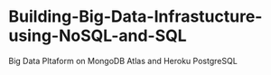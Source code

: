 # Building-Big-Data-Infrastucture-using-NoSQL-and-SQL
Big Data Pltaform on MongoDB Atlas and Heroku PostgreSQL

